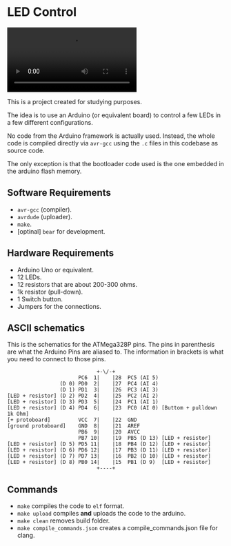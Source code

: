 # LED Control

![demo.mp4](assets/demo.mp4)

This is a project created for studying purposes.

The idea is to use an Arduino (or equivalent board) to control a few LEDs in
a few different configurations.

No code from the Arduino framework is actually used. Instead, the whole code
is compiled directly via `avr-gcc` using the `.c` files in this codebase as
source code.

The only exception is that the bootloader code used is the one embedded in the
arduino flash memory.

## Software Requirements

- `avr-gcc` (compiler).
- `avrdude` (uploader).
- `make`.
- [optinal] `bear` for development.

## Hardware Requirements

- Arduino Uno or equivalent.
- 12 LEDs.
- 12 resistors that are about 200-300 ohms.
- 1k resistor (pull-down).
- 1 Switch button.
- Jumpers for the connections.

## ASCII schematics

This is the schematics for the ATMega328P pins.
The pins in parenthesis are what the Arduino Pins are aliased to.
The information in brackets is what you need to connect to those pins.

```
                             +-\/-+
                       PC6  1|    |28  PC5 (AI 5)
                 (D 0) PD0  2|    |27  PC4 (AI 4)
                 (D 1) PD1  3|    |26  PC3 (AI 3)
[LED + resistor] (D 2) PD2  4|    |25  PC2 (AI 2)
[LED + resistor] (D 3) PD3  5|    |24  PC1 (AI 1)
[LED + resistor] (D 4) PD4  6|    |23  PC0 (AI 0) [Buttom + pulldown 1k Ohm]
[+ protoboard]         VCC  7|    |22  GND
[ground protoboard]    GND  8|    |21  AREF
                       PB6  9|    |20  AVCC
                       PB7 10|    |19  PB5 (D 13) [LED + resistor]
[LED + resistor] (D 5) PD5 11|    |18  PB4 (D 12) [LED + resistor]
[LED + resistor] (D 6) PD6 12|    |17  PB3 (D 11) [LED + resistor]
[LED + resistor] (D 7) PD7 13|    |16  PB2 (D 10) [LED + resistor]
[LED + resistor] (D 8) PB0 14|    |15  PB1 (D 9)  [LED + resistor]
                             +----+
```

## Commands

- `make` compiles the code to `elf` format.
- `make upload` compiles **and** uploads the code to the arduino.
- `make clean` removes build folder.
- `make compile_commands.json` creates a compile_commands.json file for clang.
